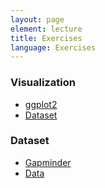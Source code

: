 ```yaml
---
layout: page
element: lecture
title: Exercises
language: Exercises
---
```


### Visualization

- [ggplot2](https://datacarpentry.org/R-ecology-lesson/04-visualization-ggplot2.html)
- [Dataset](https://figshare.com/account/projects/65621/articles/8336996)


### Dataset

- [Gapminder](https://www.gapminder.org/)
- [Data](https://raw.githubusercontent.com/swcarpentry/r-novice-gapminder/gh-pages/_episodes_rmd/data/gapminder_data.csv)
